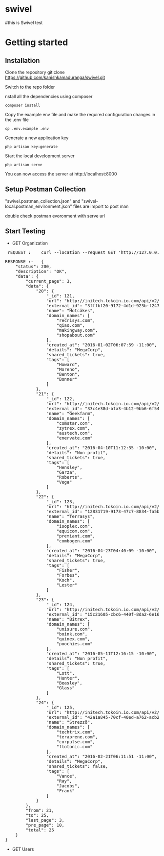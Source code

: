 # swivel

#this is Swivel test 


# Getting started

## Installation

Clone the repository
git clone https://github.com/kanishkamaduranga/swivel.git 

Switch to the repo folder

nstall all the dependencies using composer

    composer install

Copy the example env file and make the required configuration changes in the .env file

    cp .env.example .env

Generate a new application key

    php artisan key:generate

Start the local development server

    php artisan serve

You can now access the server at http://localhost:8000

## Setup Postman Collection

 "swivel.postman_collection.json" and "swivel-local.postman_environment.json" files are import to post man
 
double check postman evoronment with serve url 
 
 
## Start Testing

- GET Organization
<pre>
 rEQUEST :    curl --location --request GET 'http://127.0.0.1:8001/api/v1/organization?page=3&limit=10'
</pre>
<pre>
RESPONSE :-   {
    "status": 200,
    "description": "OK",
    "data": {
        "current_page": 3,
        "data": {
            "20": {
                "_id": 121,
                "url": "http://initech.tokoin.io.com/api/v2/organizations/121.json",
                "external_id": "3fffbf20-9172-4d1d-923b-f247d9132e3a",
                "name": "Hotcâkes",
                "domain_names": [
                    "recrisys.com",
                    "qiao.com",
                    "makingway.com",
                    "shopabout.com"
                ],
                "created_at": "2016-01-02T06:07:59 -11:00",
                "details": "MegaCorp",
                "shared_tickets": true,
                "tags": [
                    "Howard",
                    "Moreno",
                    "Benton",
                    "Bonner"
                ]
            },
            "21": {
                "_id": 122,
                "url": "http://initech.tokoin.io.com/api/v2/organizations/122.json",
                "external_id": "33c4e38d-bfa3-4b12-9bb6-6f547524cf33",
                "name": "Geekfarm",
                "domain_names": [
                    "comstar.com",
                    "zytrex.com",
                    "austech.com",
                    "enervate.com"
                ],
                "created_at": "2016-04-10T11:12:35 -10:00",
                "details": "Non profit",
                "shared_tickets": true,
                "tags": [
                    "Hensley",
                    "Garza",
                    "Roberts",
                    "Vega"
                ]
            },
            "22": {
                "_id": 123,
                "url": "http://initech.tokoin.io.com/api/v2/organizations/123.json",
                "external_id": "12831719-9173-47c7-8834-fa5b26877393",
                "name": "Terrasys",
                "domain_names": [
                    "isoplex.com",
                    "equicom.com",
                    "premiant.com",
                    "combogen.com"
                ],
                "created_at": "2016-04-23T04:40:09 -10:00",
                "details": "MegaCorp",
                "shared_tickets": true,
                "tags": [
                    "Fisher",
                    "Forbes",
                    "Koch",
                    "Lester"
                ]
            },
            "23": {
                "_id": 124,
                "url": "http://initech.tokoin.io.com/api/v2/organizations/124.json",
                "external_id": "15c21605-cbc6-440f-8da2-6e1601aed5fa",
                "name": "Bitrex",
                "domain_names": [
                    "unisure.com",
                    "boink.com",
                    "quinex.com",
                    "poochies.com"
                ],
                "created_at": "2016-05-11T12:16:15 -10:00",
                "details": "Non profit",
                "shared_tickets": true,
                "tags": [
                    "Lott",
                    "Hunter",
                    "Beasley",
                    "Glass"
                ]
            },
            "24": {
                "_id": 125,
                "url": "http://initech.tokoin.io.com/api/v2/organizations/125.json",
                "external_id": "42a1a845-70cf-40ed-a762-acb27fd606cc",
                "name": "Strezzö",
                "domain_names": [
                    "techtrix.com",
                    "teraprene.com",
                    "corpulse.com",
                    "flotonic.com"
                ],
                "created_at": "2016-02-21T06:11:51 -11:00",
                "details": "MegaCorp",
                "shared_tickets": false,
                "tags": [
                    "Vance",
                    "Ray",
                    "Jacobs",
                    "Frank"
                ]
            }
        },
        "from": 21,
        "to": 25,
        "last_page": 3,
        "pre_page": 10,
        "total": 25
    }
}
</pre>

- GET Users
